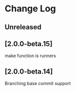 # Change Log

## Unreleased

## [2.0.0-beta.15]

make function is runners

## [2.0.0-beta.14]

Branching base commit support
